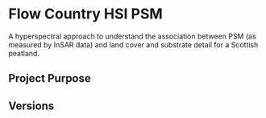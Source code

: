 # Flow Country HSI PSM
A hyperspectral approach to understand the association between PSM
(as measured by InSAR data) and land cover and substrate detail for a
Scottish peatland.
## Project Purpose


## Versions
